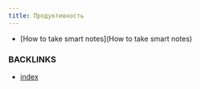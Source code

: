 ```yaml
---
title: Продуктивность
---
```


* [How to take smart notes](How to take smart notes)


### BACKLINKS
* [index](index)
